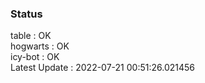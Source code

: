 ### Status


table : OK  
hogwarts : OK  
icy-bot : OK  
Latest Update : 2022-07-21 00:51:26.021456
